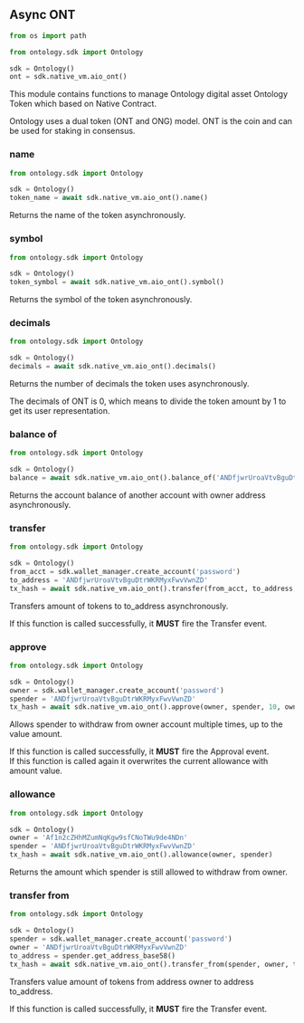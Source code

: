 ## Async ONT

```python
from os import path

from ontology.sdk import Ontology

sdk = Ontology()
ont = sdk.native_vm.aio_ont()
```

This module contains functions to manage Ontology digital asset Ontology Token which based on Native Contract.

<aside class="success">
Ontology uses a dual token (ONT and ONG) model. ONT is the coin and can be used for staking in consensus.
</aside>

### name

```python
from ontology.sdk import Ontology

sdk = Ontology()
token_name = await sdk.native_vm.aio_ont().name()
```

Returns the name of the token asynchronously.

### symbol

```python
from ontology.sdk import Ontology

sdk = Ontology()
token_symbol = await sdk.native_vm.aio_ont().symbol()
```

Returns the symbol of the token asynchronously.

### decimals

```python
from ontology.sdk import Ontology

sdk = Ontology()
decimals = await sdk.native_vm.aio_ont().decimals()
```

Returns the number of decimals the token uses asynchronously.

<aside class="success">
The decimals of ONT is 0, which means to divide the token amount by 1 to get its user representation.
</aside>

### balance of

```python
from ontology.sdk import Ontology

sdk = Ontology()
balance = await sdk.native_vm.aio_ont().balance_of('ANDfjwrUroaVtvBguDtrWKRMyxFwvVwnZD')
```

Returns the account balance of another account with owner address asynchronously.

### transfer

```python
from ontology.sdk import Ontology

sdk = Ontology()
from_acct = sdk.wallet_manager.create_account('password')
to_address = 'ANDfjwrUroaVtvBguDtrWKRMyxFwvVwnZD'
tx_hash = await sdk.native_vm.aio_ont().transfer(from_acct, to_address, 10, from_acct, 500, 20000)
```

Transfers amount of tokens to to_address asynchronously.

<aside class="success">
If this function is called successfully, it  <strong>MUST</strong> fire the Transfer event.
</aside>

### approve

```python
from ontology.sdk import Ontology

sdk = Ontology()
owner = sdk.wallet_manager.create_account('password')
spender = 'ANDfjwrUroaVtvBguDtrWKRMyxFwvVwnZD'
tx_hash = await sdk.native_vm.aio_ont().approve(owner, spender, 10, owner, 500, 20000)
```

Allows spender to withdraw from owner account multiple times, up to the value amount.

<aside class="success">
If this function is called successfully, it  <strong>MUST</strong> fire the Approval event.
</aside>

<aside class="notice">
If this function is called again it overwrites the current allowance with amount value.
</aside>

### allowance

```python
from ontology.sdk import Ontology

sdk = Ontology()
owner = 'Af1n2cZHhMZumNqKgw9sfCNoTWu9de4NDn'
spender = 'ANDfjwrUroaVtvBguDtrWKRMyxFwvVwnZD'
tx_hash = await sdk.native_vm.aio_ont().allowance(owner, spender)
```

Returns the amount which spender is still allowed to withdraw from owner.

### transfer from

```python
from ontology.sdk import Ontology

sdk = Ontology()
spender = sdk.wallet_manager.create_account('password')
owner = 'ANDfjwrUroaVtvBguDtrWKRMyxFwvVwnZD'
to_address = spender.get_address_base58()
tx_hash = await sdk.native_vm.aio_ont().transfer_from(spender, owner, to_address, 1, acct1, 500, 20000)
```

Transfers value amount of tokens from address owner to address to_address.

<aside class="success">
If this function is called successfully, it  <strong>MUST</strong> fire the Transfer event.
</aside>
